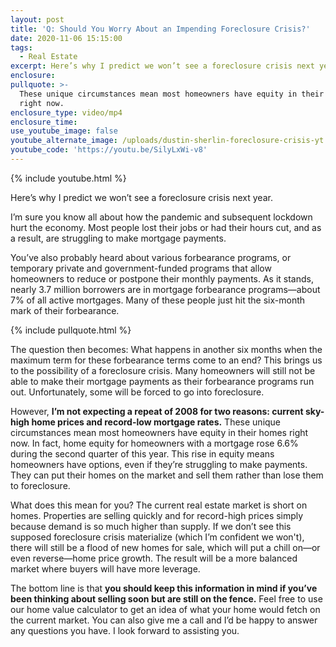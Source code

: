 ```yaml
---
layout: post
title: 'Q: Should You Worry About an Impending Foreclosure Crisis?'
date: 2020-11-06 15:15:00
tags:
  - Real Estate
excerpt: Here’s why I predict we won’t see a foreclosure crisis next year.
enclosure:
pullquote: >-
  These unique circumstances mean most homeowners have equity in their homes
  right now.
enclosure_type: video/mp4
enclosure_time:
use_youtube_image: false
youtube_alternate_image: /uploads/dustin-sherlin-foreclosure-crisis-yt.jpg
youtube_code: 'https://youtu.be/SilyLxWi-v8'
---
```


{% include youtube.html %}

Here’s why I predict we won’t see a foreclosure crisis next year.

I’m sure you know all about how the pandemic and subsequent lockdown hurt the economy. Most people lost their jobs or had their hours cut, and as a result, are struggling to make mortgage payments.&nbsp;

You’ve also probably heard about various forbearance programs, or temporary private and government-funded programs that allow homeowners to reduce or postpone their monthly payments. As it stands, nearly 3.7 million borrowers are in mortgage forbearance programs—about 7% of all active mortgages. Many of these people just hit the six-month mark of their forbearance.&nbsp;

{% include pullquote.html %}

The question then becomes: What happens in another six months when the maximum term for these forbearance terms come to an end? This brings us to the possibility of a foreclosure crisis. Many homeowners will still not be able to make their mortgage payments as their forbearance programs run out. Unfortunately, some will be forced to go into foreclosure.&nbsp;

However, **I’m not expecting a repeat of 2008 for two reasons: current sky-high home prices and record-low mortgage rates.** These unique circumstances mean most homeowners have equity in their homes right now. In fact, home equity for homeowners with a mortgage rose 6.6% during the second quarter of this year. This rise in equity means homeowners have options, even if they’re struggling to make payments. They can put their homes on the market and sell them rather than lose them to foreclosure.&nbsp;

What does this mean for you? The current real estate market is short on homes. Properties are selling quickly and for record-high prices simply because demand is so much higher than supply. If we don’t see this supposed foreclosure crisis materialize (which I’m confident we won't), there will still be a flood of new homes for sale, which will put a chill on—or even reverse—home price growth. The result will be a more balanced market where buyers will have more leverage.

The bottom line is that **you should keep this information in mind if you’ve been thinking about selling soon but are still on the fence.** Feel free to use our home value calculator to get an idea of what your home would fetch on the current market. You can also give me a call and I’d be happy to answer any questions you have. I look forward to assisting you.